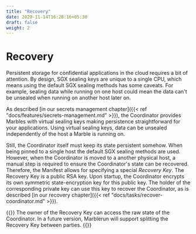 ```yaml
---
title: "Recovery"
date: 2020-11-14T16:28:16+05:30
draft: false
weight: 2
---
```


# Recovery

Persistent storage for confidential applications in the cloud requires a bit of attention.
By design, SGX sealing keys are unique to a single CPU, which means using the default SGX sealing methods has some caveats.
For example, sealing data while running on one host could mean the data can't be unsealed when running on another host later on.

As described [in our secrets management chapter]({{< ref "docs/features/secrets-management.md" >}}), the Coordinator provides Marbles with virtual sealing keys making persistence straightforward for your applications.
Using virtual sealing keys, data can be unsealed independently of the host a Marble is running on.

Still, the Coordinator itself must keep its state persistent somehow. When being pinned to a single host the default SGX sealing methods are used. However, when the Coordinator is moved to a another physical host, a manual step is required to ensure the Coordinator's state can be recovered.
Therefore, the Manifest allows for specifying a special *Recovery Key*. The Recovery Key is a public RSA key. Upon startup, the Coordinator encrypts its own symmetric state-encryption key for this public key. The holder of the corresponding private key can use this key to recover the Coordinator, as is described [in our recovery chapter]({{< ref "docs/tasks/recover-coordinator.md" >}}).

{{<note>}}
The owner of the Recovery Key can access the raw state of the Coordinator. In a future version, Marblerun will support splitting the Recovery Key between parties.
{{</note>}}
